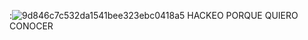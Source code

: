 :![9d846c7c532da1541bee323ebc0418a5](https://github.com/user-attachments/assets/594af932-4ca0-4163-8bf8-27261ad53004)
                              HACKEO PORQUE QUIERO CONOCER
